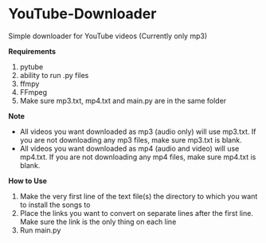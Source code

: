 # YouTube-Downloader
Simple downloader for YouTube videos (Currently only mp3)

**Requirements**
1. pytube
2. ability to run .py files
3. ffmpy
4. FFmpeg
5. Make sure mp3.txt, mp4.txt and main.py are in the same folder

**Note**
- All videos you want downloaded as mp3 (audio only) will use mp3.txt. If you are not downloading any mp3 files, make sure mp3.txt is blank. 
- All videos you want downloaded as mp4 (audio and video) will use mp4.txt. If you are not downloading any mp4 files, make sure mp4.txt is blank.

**How to Use**
1. Make the very first line of the text file(s) the directory to which you want to install the songs to
2. Place the links you want to convert on separate lines after the first line. Make sure the link is the only thing on each line
3. Run main.py
